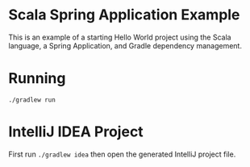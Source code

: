 # Scala Spring Application Example

This is an example of a starting Hello World project using the Scala language, a Spring Application, and Gradle dependency management.

# Running

`./gradlew run`

# IntelliJ IDEA Project

First run `./gradlew idea` then open the generated IntelliJ project file.

